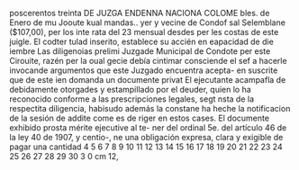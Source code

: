 poscerentos treinta
DE
JUZGA
ENDENNA NACIONA
COLOME
bles.
de Enero de mu
Jooute
kual
mandas..
yer y vecine de Condof
sal Selemblane ($107,00), per los inte
rata del 23 mensual desdes
per les costas de este juigle. El codter
tulad inserito, establece su accién en eapacidad de
die iembre
Las diligenoias prelimi
Juzgade Municipal de Condote per
este Cirouite, razén per la oual
gecie debía cintimar consciende el sef
a hacerle invocande argumentos que este Juzgado encuentra acepta-
en
suscrite que de este
ien
domanda un documente privat
El ejecutante acampafla
de debidamente otorgades y estampillado por el deuder, quien lo ha
reconocido conforme a las prescripciones legales, segt nsta de
la respectita diligencia, habisudo además la constane
ha heche la notificacion de la sesión de addite come es de riger
en estos cases.
El documente exhibido prosta mérite ejecutive al te-
ner del ordinal 5e. del artículo 46 de la ley 40 de 1907, y centio-,
ne una obligación expresa, clara y exigible de pagar una cantidad
4 5 6 7 8 9 10 11 12 13 14 15 16 17 18 19 20 21 22 23 24 25 26 27 28 29 30
3
0 cm 12,